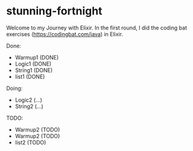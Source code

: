 # stunning-fortnight

Welcome to my Journey with Elixir. In the first round, I did the coding bat exercises (https://codingbat.com/java) in Elixir.


Done: 
- Warmup1   (DONE)
- Logic1    (DONE)
- String1   (DONE)
- list1     (DONE)

Doing:


- Logic2    (...)
- String2   (...)

TODO:

- Warmup2   (TODO)
- Warmup2   (TODO)
- list2     (TODO)
